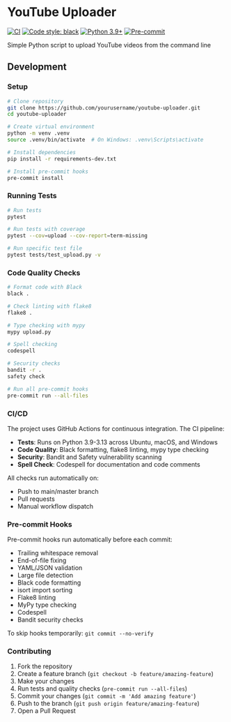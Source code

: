 # YouTube Uploader

[![CI](https://github.com/yourusername/youtube-uploader/actions/workflows/ci.yml/badge.svg)](https://github.com/yourusername/youtube-uploader/actions/workflows/ci.yml)
[![Code style: black](https://img.shields.io/badge/code%20style-black-000000.svg)](https://github.com/psf/black)
[![Python 3.9+](https://img.shields.io/badge/python-3.9%2B-blue.svg)](https://www.python.org/downloads/)
[![Pre-commit](https://img.shields.io/badge/pre--commit-enabled-brightgreen?logo=pre-commit)](https://github.com/pre-commit/pre-commit)

Simple Python script to upload YouTube videos from the command line

## Development

### Setup

```bash
# Clone repository
git clone https://github.com/yourusername/youtube-uploader.git
cd youtube-uploader

# Create virtual environment
python -m venv .venv
source .venv/bin/activate  # On Windows: .venv\Scripts\activate

# Install dependencies
pip install -r requirements-dev.txt

# Install pre-commit hooks
pre-commit install
```

### Running Tests

```bash
# Run tests
pytest

# Run tests with coverage
pytest --cov=upload --cov-report=term-missing

# Run specific test file
pytest tests/test_upload.py -v
```

### Code Quality Checks

```bash
# Format code with Black
black .

# Check linting with flake8
flake8 .

# Type checking with mypy
mypy upload.py

# Spell checking
codespell

# Security checks
bandit -r .
safety check

# Run all pre-commit hooks
pre-commit run --all-files
```

### CI/CD

The project uses GitHub Actions for continuous integration. The CI pipeline:

- **Tests**: Runs on Python 3.9-3.13 across Ubuntu, macOS, and Windows
- **Code Quality**: Black formatting, flake8 linting, mypy type checking
- **Security**: Bandit and Safety vulnerability scanning
- **Spell Check**: Codespell for documentation and code comments

All checks run automatically on:
- Push to main/master branch
- Pull requests
- Manual workflow dispatch

### Pre-commit Hooks

Pre-commit hooks run automatically before each commit:
- Trailing whitespace removal
- End-of-file fixing
- YAML/JSON validation
- Large file detection
- Black code formatting
- isort import sorting
- Flake8 linting
- MyPy type checking
- Codespell
- Bandit security checks

To skip hooks temporarily: `git commit --no-verify`

### Contributing

1. Fork the repository
2. Create a feature branch (`git checkout -b feature/amazing-feature`)
3. Make your changes
4. Run tests and quality checks (`pre-commit run --all-files`)
5. Commit your changes (`git commit -m 'Add amazing feature'`)
6. Push to the branch (`git push origin feature/amazing-feature`)
7. Open a Pull Request
